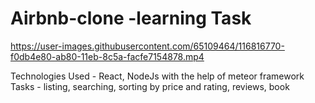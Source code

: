 # Airbnb-clone -learning Task
https://user-images.githubusercontent.com/65109464/116816770-f0db4e80-ab80-11eb-8c5a-facfe7154878.mp4

Technologies Used - React, NodeJs with the help of meteor framework
Tasks - listing, searching, sorting by price and rating, reviews, book
